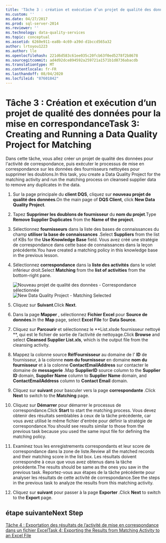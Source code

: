 ```yaml
---
title: 'Tâche 3 : création et exécution d’un projet de qualité des données pour la correspondance | Microsoft Docs'
ms.custom: ''
ms.date: 04/27/2017
ms.prod: sql-server-2014
ms.reviewer: ''
ms.technology: data-quality-services
ms.topic: conceptual
ms.assetid: 6260e911-ea8b-4c69-a39d-d1bccd565a32
author: lrtoyou1223
ms.author: lle
ms.openlocfilehash: 221d6d583c61ee035c20fcb63f0ed5278f2b8678
ms.sourcegitcommit: ad4d92dce894592a259721a1571b1d8736abacdb
ms.translationtype: MT
ms.contentlocale: fr-FR
ms.lasthandoff: 08/04/2020
ms.locfileid: "87601842"
---
```

# <a name="task-3-creating-and-running-a-data-quality-project-for-matching"></a><span data-ttu-id="955d8-102">Tâche 3 : Création et exécution d’un projet de qualité des données pour la mise en correspondance</span><span class="sxs-lookup"><span data-stu-id="955d8-102">Task 3: Creating and Running a Data Quality Project for Matching</span></span>
  <span data-ttu-id="955d8-103">Dans cette tâche, vous allez créer un projet de qualité des données pour l'activité de correspondance, puis exécuter le processus de mise en correspondance sur les données des fournisseurs nettoyées pour supprimer les doublons.</span><span class="sxs-lookup"><span data-stu-id="955d8-103">In this task, you create a Data Quality Project for the matching activity and run the matching process on cleansed supplier data to remove any duplicates in the data.</span></span>

1.  <span data-ttu-id="955d8-104">Sur la page principale du **client DQS**, cliquez sur **nouveau projet de qualité des données**.</span><span class="sxs-lookup"><span data-stu-id="955d8-104">On the main page of **DQS Client**, click **New Data Quality Project**.</span></span>

2.  <span data-ttu-id="955d8-105">Tapez **Supprimer les doublons de fournisseur** du **nom du projet**.</span><span class="sxs-lookup"><span data-stu-id="955d8-105">Type **Remove Supplier Duplicates** from the **Name of the project**.</span></span>

3.  <span data-ttu-id="955d8-106">Sélectionnez **fournisseurs** dans la liste des bases de connaissances du champ **utiliser la base de connaissances** .</span><span class="sxs-lookup"><span data-stu-id="955d8-106">Select **Suppliers** from the list of KBs for the **Use Knowledge Base** field.</span></span> <span data-ttu-id="955d8-107">Vous avez créé une stratégie de correspondance dans cette base de connaissances dans la leçon précédente.</span><span class="sxs-lookup"><span data-stu-id="955d8-107">You have created a matching policy in this knowledge base in the previous lesson.</span></span>

4.  <span data-ttu-id="955d8-108">Sélectionnez **correspondance** dans la **liste des activités** dans le volet inférieur droit.</span><span class="sxs-lookup"><span data-stu-id="955d8-108">Select **Matching** from the **list of activities** from the bottom-right pane.</span></span>

     <span data-ttu-id="955d8-109">![Nouveau projet de qualité des données - Correspondance sélectionnée](../../2014/tutorials/media/et-creatingandrunningadqpformatching.jpg "Nouveau projet de qualité des données - Correspondance sélectionnée")</span><span class="sxs-lookup"><span data-stu-id="955d8-109">![New Data Quality Project - Matching Selected](../../2014/tutorials/media/et-creatingandrunningadqpformatching.jpg "New Data Quality Project - Matching Selected")</span></span>

5.  <span data-ttu-id="955d8-110">Cliquez sur **Suivant**.</span><span class="sxs-lookup"><span data-stu-id="955d8-110">Click **Next**.</span></span>

6.  <span data-ttu-id="955d8-111">Dans la page **Mapper** , sélectionnez **Fichier Excel** pour **Source de données**.</span><span class="sxs-lookup"><span data-stu-id="955d8-111">In the **Map** page, select **Excel File** for **Data Source**.</span></span>

7.  <span data-ttu-id="955d8-112">Cliquez sur **Parcourir** et sélectionnez le \*\*List.xlsde fournisseur nettoyé \*\*, qui est le fichier de sortie de l’activité de nettoyage.</span><span class="sxs-lookup"><span data-stu-id="955d8-112">Click **Browse** and select **Cleansed Supplier List.xls**, which is the output file from the cleansing activity.</span></span>

8.  <span data-ttu-id="955d8-113">Mappez la colonne source **RéfFournisseur** au domaine de l' **ID** de fournisseur, à la colonne **nom du fournisseur** en domaine **nom du fournisseur** et à la colonne **ContactEmailAddress** sur contacter le domaine de **messagerie** .</span><span class="sxs-lookup"><span data-stu-id="955d8-113">Map **SupplierID** source column to the **Supplier ID** domain, **Supplier Name** column to **Supplier Name** domain, and **ContactEmailAddress** column to **Contact Email** domain.</span></span>

9. <span data-ttu-id="955d8-114">Cliquez sur **suivant** pour basculer vers la page **correspondante** .</span><span class="sxs-lookup"><span data-stu-id="955d8-114">Click **Next** to switch to the **Matching** page.</span></span>

10. <span data-ttu-id="955d8-115">Cliquez sur **Démarrer** pour démarrer le processus de correspondance.</span><span class="sxs-lookup"><span data-stu-id="955d8-115">Click **Start** to start the matching process.</span></span> <span data-ttu-id="955d8-116">Vous devez obtenir des résultats semblables à ceux de la tâche précédente, car vous avez utilisé le même fichier d'entrée pour définir la stratégie de correspondance.</span><span class="sxs-lookup"><span data-stu-id="955d8-116">You should see results similar to those from the previous task because you used the same input file for defining the matching policy.</span></span>

11. <span data-ttu-id="955d8-117">Examinez tous les enregistrements correspondants et leur score de correspondance dans la zone de liste.</span><span class="sxs-lookup"><span data-stu-id="955d8-117">Review all the matched records and their matching score in the list box.</span></span> <span data-ttu-id="955d8-118">Les résultats doivent correspondre à ceux que vous avez obtenus dans la tâche précédente.</span><span class="sxs-lookup"><span data-stu-id="955d8-118">The results should be same as the ones you saw in the previous task.</span></span> <span data-ttu-id="955d8-119">Reportez-vous aux étapes de la tâche précédente pour analyser les résultats de cette activité de correspondance.</span><span class="sxs-lookup"><span data-stu-id="955d8-119">See the steps in the previous task to analyze the results from this matching activity.</span></span>

12. <span data-ttu-id="955d8-120">Cliquez sur **suivant** pour passer à la page **Exporter** .</span><span class="sxs-lookup"><span data-stu-id="955d8-120">Click **Next** to switch to the **Export** page.</span></span>

## <a name="next-step"></a><span data-ttu-id="955d8-121">étape suivante</span><span class="sxs-lookup"><span data-stu-id="955d8-121">Next Step</span></span>
 [<span data-ttu-id="955d8-122">Tâche 4 : Exportation des résultats de l’activité de mise en correspondance dans un fichier Excel</span><span class="sxs-lookup"><span data-stu-id="955d8-122">Task 4: Exporting the Results from Matching Activity to an Excel File</span></span>](../../2014/tutorials/task-4-exporting-the-results-from-matching-activity-to-an-excel-file.md)


